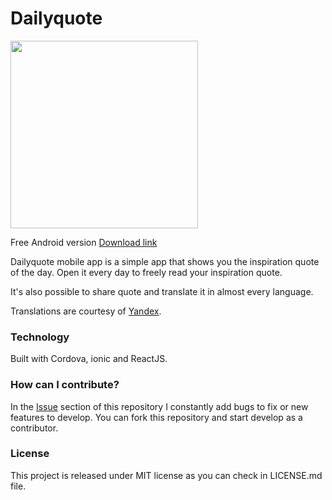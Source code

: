 # Dailyquote

<img src="https://image.ibb.co/ko9dYm/Screenshot_2018_01_31_21_18_07.png" width="300">

Free Android version <a href="http://nicolocarpignoli/downloads/dailyquote.apk"> Download link </a>

Dailyquote mobile app is a simple app that shows you the inspiration quote of the day.
Open it every day to freely read your inspiration quote. 

It's also possible to share quote and translate it in almost every language.

Translations are courtesy of [Yandex](www.Yandex.com).

### Technology

Built with Cordova, ionic and ReactJS.

### How can I contribute?

In the [Issue](https://github.com/nicolocarpignoli/daily-quote/issues) section of this repository I constantly add bugs to fix or new features to develop. You can fork this repository and start develop as a contributor.

### License

This project is released under MIT license as you can check in LICENSE.md file.
